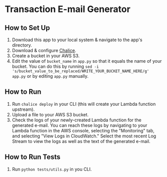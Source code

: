 # Transaction E-mail Generator

## How to Set Up

1. Download this app to your local system & navigate to the app's directory.
1. Download & configure [Chalice](https://github.com/aws/chalice).
1. Create a bucket in your AWS S3.
1. Edit the value of `bucket_name` in `app.py` so that it equals the name of your bucket. You can do this by running `sed -i 's/bucket_value_to_be_replaced/WRITE_YOUR_BUCKET_NAME_HERE/g' app.py` or by editing `app.py` manually.

## How to Run

1. Run `chalice deploy` in your CLI (this will create your Lambda function upstream).
1. Upload a file to your AWS S3 bucket.
1. Check the logs of your newly-created Lambda function for the generated e-mail. You can reach these logs by navigating to your Lambda function in the AWS console, selecting the "Monitoring" tab, and selecting "View Logs in CloudWatch." Select the most recent Log Stream to view the logs as well as the text of the generated e-mail.

## How to Run Tests

1. Run `python tests/utils.py` in you CLI.
